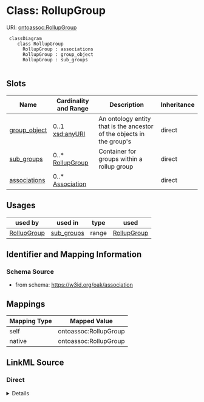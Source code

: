 # Class: RollupGroup



URI: [ontoassoc:RollupGroup](https://w3id.org/oak/association/RollupGroup)



```{mermaid}
 classDiagram
    class RollupGroup
      RollupGroup : associations
      RollupGroup : group_object
      RollupGroup : sub_groups
      
```




<!-- no inheritance hierarchy -->


## Slots

| Name | Cardinality and Range | Description | Inheritance |
| ---  | --- | --- | --- |
| [group_object](group_object.md) | 0..1 <br/> [xsd:anyURI](xsd:anyURI) | An ontology entity that is the ancestor of the objects in the group's  | direct |
| [sub_groups](sub_groups.md) | 0..* <br/> [RollupGroup](RollupGroup.md) | Container for groups within a rollup group | direct |
| [associations](associations.md) | 0..* <br/> [Association](Association.md) |  | direct |





## Usages

| used by | used in | type | used |
| ---  | --- | --- | --- |
| [RollupGroup](RollupGroup.md) | [sub_groups](sub_groups.md) | range | [RollupGroup](RollupGroup.md) |






## Identifier and Mapping Information







### Schema Source


* from schema: https://w3id.org/oak/association





## Mappings

| Mapping Type | Mapped Value |
| ---  | ---  |
| self | ontoassoc:RollupGroup |
| native | ontoassoc:RollupGroup |





## LinkML Source

<!-- TODO: investigate https://stackoverflow.com/questions/37606292/how-to-create-tabbed-code-blocks-in-mkdocs-or-sphinx -->

### Direct

<details>
```yaml
name: RollupGroup
from_schema: https://w3id.org/oak/association
rank: 1000
slots:
- group_object
- sub_groups
- associations

```
</details>

### Induced

<details>
```yaml
name: RollupGroup
from_schema: https://w3id.org/oak/association
rank: 1000
attributes:
  group_object:
    name: group_object
    description: "An ontology entity that is the ancestor of the objects in the group's\
      \ \nassociations and sub-group associations."
    from_schema: https://w3id.org/oak/association
    rank: 1000
    slot_uri: rdf:object
    alias: group_object
    owner: RollupGroup
    domain_of:
    - RollupGroup
    range: uriorcurie
  sub_groups:
    name: sub_groups
    description: Container for groups within a rollup group.
    from_schema: https://w3id.org/oak/association
    rank: 1000
    multivalued: true
    alias: sub_groups
    owner: RollupGroup
    domain_of:
    - RollupGroup
    range: RollupGroup
    inlined: true
    inlined_as_list: true
  associations:
    name: associations
    from_schema: https://w3id.org/oak/association
    rank: 1000
    multivalued: true
    alias: associations
    owner: RollupGroup
    domain_of:
    - RollupGroup
    range: Association
    inlined: true
    inlined_as_list: true

```
</details>